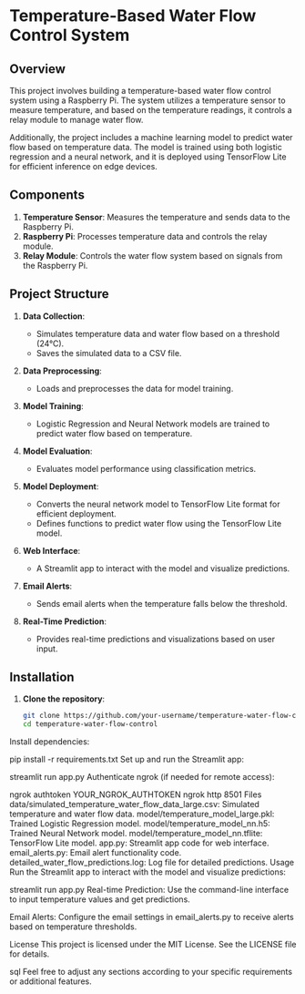 # Temperature-Based Water Flow Control System

## Overview

This project involves building a temperature-based water flow control system using a Raspberry Pi. The system utilizes a temperature sensor to measure temperature, and based on the temperature readings, it controls a relay module to manage water flow. 

Additionally, the project includes a machine learning model to predict water flow based on temperature data. The model is trained using both logistic regression and a neural network, and it is deployed using TensorFlow Lite for efficient inference on edge devices.

## Components

1. **Temperature Sensor**: Measures the temperature and sends data to the Raspberry Pi.
2. **Raspberry Pi**: Processes temperature data and controls the relay module.
3. **Relay Module**: Controls the water flow system based on signals from the Raspberry Pi.

## Project Structure

1. **Data Collection**:
   - Simulates temperature data and water flow based on a threshold (24°C).
   - Saves the simulated data to a CSV file.

2. **Data Preprocessing**:
   - Loads and preprocesses the data for model training.

3. **Model Training**:
   - Logistic Regression and Neural Network models are trained to predict water flow based on temperature.

4. **Model Evaluation**:
   - Evaluates model performance using classification metrics.

5. **Model Deployment**:
   - Converts the neural network model to TensorFlow Lite format for efficient deployment.
   - Defines functions to predict water flow using the TensorFlow Lite model.

6. **Web Interface**:
   - A Streamlit app to interact with the model and visualize predictions.

7. **Email Alerts**:
   - Sends email alerts when the temperature falls below the threshold.

8. **Real-Time Prediction**:
   - Provides real-time predictions and visualizations based on user input.

## Installation

1. **Clone the repository**:
   ```bash
   git clone https://github.com/your-username/temperature-water-flow-control.git
   cd temperature-water-flow-control


Install dependencies:


pip install -r requirements.txt
Set up and run the Streamlit app:

streamlit run app.py
Authenticate ngrok (if needed for remote access):

ngrok authtoken YOUR_NGROK_AUTHTOKEN
ngrok http 8501
Files
data/simulated_temperature_water_flow_data_large.csv: Simulated temperature and water flow data.
model/temperature_model_large.pkl: Trained Logistic Regression model.
model/temperature_model_nn.h5: Trained Neural Network model.
model/temperature_model_nn.tflite: TensorFlow Lite model.
app.py: Streamlit app code for web interface.
email_alerts.py: Email alert functionality code.
detailed_water_flow_predictions.log: Log file for detailed predictions.
Usage
Run the Streamlit app to interact with the model and visualize predictions:


streamlit run app.py
Real-time Prediction: Use the command-line interface to input temperature values and get predictions.

Email Alerts: Configure the email settings in email_alerts.py to receive alerts based on temperature thresholds.

License
This project is licensed under the MIT License. See the LICENSE file for details.


sql
Feel free to adjust any sections according to your specific requirements or additional features.





